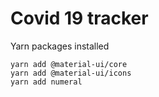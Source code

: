 
# Covid 19 tracker

Yarn packages installed

```
yarn add @material-ui/core
yarn add @material-ui/icons
yarn add numeral
```